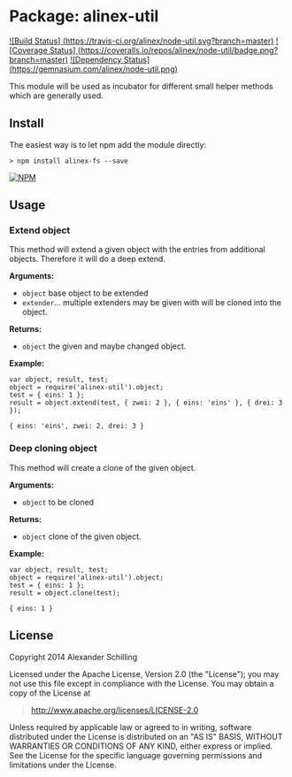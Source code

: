 Package: alinex-util
=================================================

[![Build Status] (https://travis-ci.org/alinex/node-util.svg?branch=master)](https://travis-ci.org/alinex/node-util) 
[![Coverage Status] (https://coveralls.io/repos/alinex/node-util/badge.png?branch=master)](https://coveralls.io/r/alinex/node-util?branch=master)
[![Dependency Status] (https://gemnasium.com/alinex/node-util.png)](https://gemnasium.com/alinex/node-util)

This module will be used as incubator for different small helper methods which 
are generally used.


Install
-------------------------------------------------

The easiest way is to let npm add the module directly:

    > npm install alinex-fs --save

[![NPM](https://nodei.co/npm/alinex-util.png?downloads=true&stars=true)](https://nodei.co/npm/alinex-util/)


Usage
-------------------------------------------------

### Extend object

This method will extend a given object with the entries from additional
objects. Therefore it will do a deep extend.

__Arguments:__

* `object`
  base object to be extended
* `extender`...
  multiple extenders may be given with will be cloned into the object.

__Returns:__

* `object`
  the given and maybe changed object.

__Example:__

    var object, result, test;
    object = require('alinex-util').object;
    test = { eins: 1 };
    result = object.extend(test, { zwei: 2 }, { eins: 'eins' }, { drei: 3 });

    { eins: 'eins', zwei: 2, drei: 3 }


### Deep cloning object

This method will create a clone of the given object.

__Arguments:__

* `object`
  to be cloned

__Returns:__

* `object`
  clone of the given  object.

__Example:__

    var object, result, test;
    object = require('alinex-util').object;
    test = { eins: 1 };
    result = object.clone(test);

    { eins: 1 }


License
-------------------------------------------------

Copyright 2014 Alexander Schilling

Licensed under the Apache License, Version 2.0 (the "License");
you may not use this file except in compliance with the License.
You may obtain a copy of the License at

>  <http://www.apache.org/licenses/LICENSE-2.0>

Unless required by applicable law or agreed to in writing, software
distributed under the License is distributed on an "AS IS" BASIS,
WITHOUT WARRANTIES OR CONDITIONS OF ANY KIND, either express or implied.
See the License for the specific language governing permissions and
limitations under the License.
